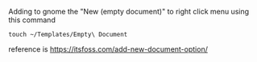 
Adding to gnome the "New (empty document)" to right click menu using this command

  `touch ~/Templates/Empty\ Document`
  
  reference is 
  https://itsfoss.com/add-new-document-option/

